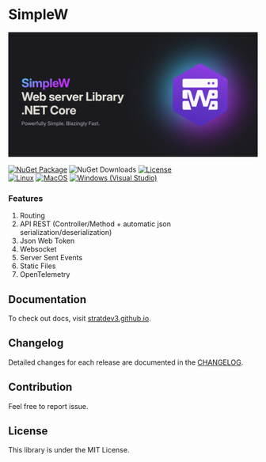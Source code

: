 # SimpleW

<a href="https://stratdev3.github.io/SimpleW"><img src="documentation/docs/public/simplew-og.png" alt="website" /></a>

[![NuGet Package](https://img.shields.io/nuget/v/SimpleW)](https://www.nuget.org/packages/SimpleW)
![NuGet Downloads](https://img.shields.io/nuget/dt/SimpleW)
[![License](https://img.shields.io/badge/License-MIT-green.svg)](licence)
<br/>
[![Linux](https://github.com/stratdev3/SimpleW/actions/workflows/build-linux.yml/badge.svg)](https://github.com/stratdev3/SimpleW/actions/workflows/build-linux.yml)
[![MacOS](https://github.com/stratdev3/SimpleW/actions/workflows/build-macos.yml/badge.svg)](https://github.com/stratdev3/SimpleW/actions/workflows/build-macos.yml)
[![Windows (Visual Studio)](https://github.com/stratdev3/SimpleW/actions/workflows/build-windows.yml/badge.svg)](https://github.com/stratdev3/SimpleW/actions/workflows/build-windows.yml)

### Features

1. Routing
2. API REST (Controller/Method + automatic json serialization/deserialization)
3. Json Web Token
4. Websocket
5. Server Sent Events
6. Static Files
7. OpenTelemetry

## Documentation

To check out docs, visit [stratdev3.github.io](https://stratdev3.github.io/SimpleW).

## Changelog

Detailed changes for each release are documented in the [CHANGELOG](https://github.com/stratdev3/SimpleW/blob/master/release.md).

## Contribution

Feel free to report issue.

## License
This library is under the MIT License.